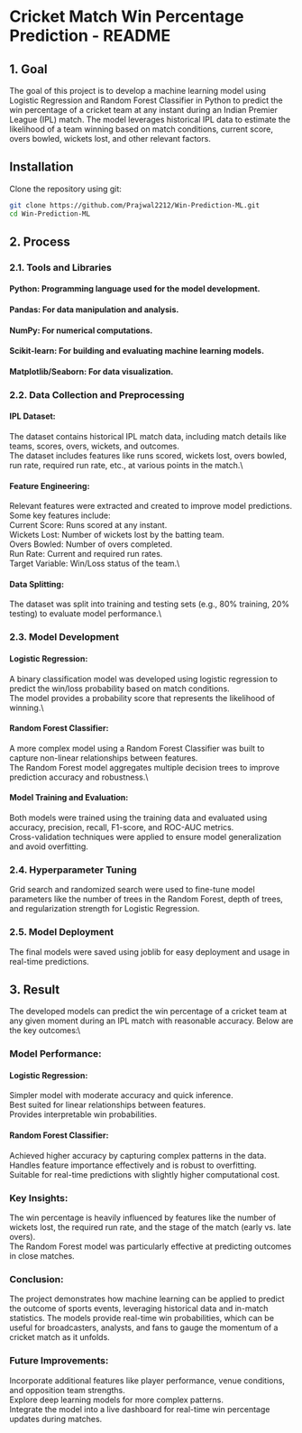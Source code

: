 # Cricket Match Win Percentage Prediction - README
## 1. Goal
The goal of this project is to develop a machine learning model using Logistic Regression and Random Forest Classifier in Python to predict the win percentage of a cricket team at any instant during an Indian Premier League (IPL) match. The model leverages historical IPL data to estimate the likelihood of a team winning based on match conditions, current score, overs bowled, wickets lost, and other relevant factors.

## Installation
Clone the repository using git:
```bash
git clone https://github.com/Prajwal2212/Win-Prediction-ML.git
cd Win-Prediction-ML
```

## 2. Process
### 2.1. Tools and Libraries
#### Python: Programming language used for the model development.
#### Pandas: For data manipulation and analysis.
#### NumPy: For numerical computations.
#### Scikit-learn: For building and evaluating machine learning models.
#### Matplotlib/Seaborn: For data visualization.
### 2.2. Data Collection and Preprocessing
#### IPL Dataset:

The dataset contains historical IPL match data, including match details like teams, scores, overs, wickets, and outcomes.\
The dataset includes features like runs scored, wickets lost, overs bowled, run rate, required run rate, etc., at various points in the match.\
#### Feature Engineering:

Relevant features were extracted and created to improve model predictions. Some key features include:\
Current Score: Runs scored at any instant.\
Wickets Lost: Number of wickets lost by the batting team.\
Overs Bowled: Number of overs completed.\
Run Rate: Current and required run rates.\
Target Variable: Win/Loss status of the team.\
#### Data Splitting:

The dataset was split into training and testing sets (e.g., 80% training, 20% testing) to evaluate model performance.\
### 2.3. Model Development
#### Logistic Regression:

A binary classification model was developed using logistic regression to predict the win/loss probability based on match conditions.\
The model provides a probability score that represents the likelihood of winning.\
#### Random Forest Classifier:

A more complex model using a Random Forest Classifier was built to capture non-linear relationships between features.\
The Random Forest model aggregates multiple decision trees to improve prediction accuracy and robustness.\
#### Model Training and Evaluation:

Both models were trained using the training data and evaluated using accuracy, precision, recall, F1-score, and ROC-AUC metrics.\
Cross-validation techniques were applied to ensure model generalization and avoid overfitting.
### 2.4. Hyperparameter Tuning
Grid search and randomized search were used to fine-tune model parameters like the number of trees in the Random Forest, depth of trees, and regularization strength for Logistic Regression.
### 2.5. Model Deployment
The final models were saved using joblib for easy deployment and usage in real-time predictions.
## 3. Result
The developed models can predict the win percentage of a cricket team at any given moment during an IPL match with reasonable accuracy. Below are the key outcomes:\

### Model Performance:
#### Logistic Regression:

Simpler model with moderate accuracy and quick inference.\
Best suited for linear relationships between features.\
Provides interpretable win probabilities.
#### Random Forest Classifier:

Achieved higher accuracy by capturing complex patterns in the data.\
Handles feature importance effectively and is robust to overfitting.\
Suitable for real-time predictions with slightly higher computational cost.
### Key Insights:
The win percentage is heavily influenced by features like the number of wickets lost, the required run rate, and the stage of the match (early vs. late overs).\
The Random Forest model was particularly effective at predicting outcomes in close matches.
### Conclusion:
The project demonstrates how machine learning can be applied to predict the outcome of sports events, leveraging historical data and in-match statistics. The models provide real-time win probabilities, which can be useful for broadcasters, analysts, and fans to gauge the momentum of a cricket match as it unfolds.

### Future Improvements:
Incorporate additional features like player performance, venue conditions, and opposition team strengths.\
Explore deep learning models for more complex patterns.\
Integrate the model into a live dashboard for real-time win percentage updates during matches.
